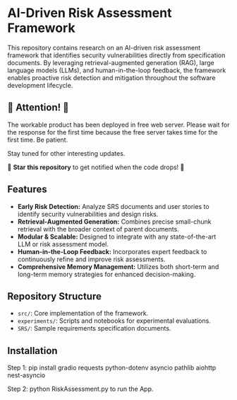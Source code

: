 # AI-Driven Risk Assessment Framework

This repository contains research on an AI-driven risk assessment framework that identifies security vulnerabilities directly from specification documents. By leveraging retrieval-augmented generation (RAG), large language models (LLMs), and human-in-the-loop feedback, the framework enables proactive risk detection and mitigation throughout the software development lifecycle.
## 🚀 Attention! 🚀  

The workable product has been deployed in free web server. Please wait for the response for the first time because the free server takes time for the first time. Be patient.

Stay tuned for other interesting updates. 

🔔 **Star this repository** to get notified when the code drops! 🚀  


## Features

- **Early Risk Detection:** Analyze SRS documents and user stories to identify security vulnerabilities and design risks.
- **Retrieval-Augmented Generation:** Combines precise small-chunk retrieval with the broader context of parent documents.
- **Modular & Scalable:** Designed to integrate with any state-of-the-art LLM or risk assessment model.
- **Human-in-the-Loop Feedback:** Incorporates expert feedback to continuously refine and improve risk assessments.
- **Comprehensive Memory Management:** Utilizes both short-term and long-term memory strategies for enhanced decision-making.

## Repository Structure

- `src/`: Core implementation of the framework.
- `experiments/`: Scripts and notebooks for experimental evaluations.
- `SRS/`: Sample requirements specification documents.


## Installation

Step 1: pip install gradio requests python-dotenv asyncio pathlib aiohttp nest-asyncio

Step 2: python RiskAssessment.py to run the App. 


